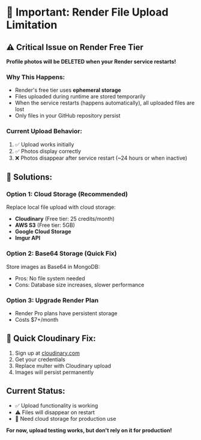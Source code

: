 # 🚨 Important: Render File Upload Limitation

## ⚠️ **Critical Issue on Render Free Tier**

**Profile photos will be DELETED when your Render service restarts!**

### **Why This Happens:**
- Render's free tier uses **ephemeral storage**
- Files uploaded during runtime are stored temporarily
- When the service restarts (happens automatically), all uploaded files are lost
- Only files in your GitHub repository persist

### **Current Upload Behavior:**
1. ✅ Upload works initially
2. ✅ Photos display correctly
3. ❌ Photos disappear after service restart (~24 hours or when inactive)

## **🔧 Solutions:**

### **Option 1: Cloud Storage (Recommended)**
Replace local file upload with cloud storage:
- **Cloudinary** (Free tier: 25 credits/month)
- **AWS S3** (Free tier: 5GB)
- **Google Cloud Storage**
- **Imgur API**

### **Option 2: Base64 Storage (Quick Fix)**
Store images as Base64 in MongoDB:
- Pros: No file system needed
- Cons: Database size increases, slower performance

### **Option 3: Upgrade Render Plan**
- Render Pro plans have persistent storage
- Costs $7+/month

## **🚀 Quick Cloudinary Fix:**

1. Sign up at [cloudinary.com](https://cloudinary.com)
2. Get your credentials
3. Replace multer with Cloudinary upload
4. Images will persist permanently

## **Current Status:**
- ✅ Upload functionality is working
- ⚠️ Files will disappear on restart
- 🔧 Need cloud storage for production use

**For now, upload testing works, but don't rely on it for production!**